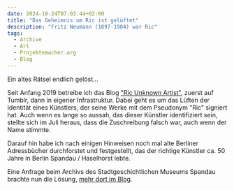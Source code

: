 ```yaml
---
date: 2024-10-24T07:03:44+02:00
title: "Das Geheimnis um Ric ist gelüftet"
description: "Fritz Neumann (1897-1984) war Ric"
tags:
  - Archive
  - Art
  - Projektemacher.org
  - Blog
---
```


Ein altes Rätsel endlich gelöst...

<!--more-->

Seit Anfang 2019 betreibe ich das Blog ["Ric Unknown Artist"](https://ric-unknownartist.projektemacher.org/), zuerst auf Tumblr, dann in eigener Infrastruktur. Dabei geht es um das Lüften der Identität eines Künstlers, der seine Werke mit dem Pseudonym "Ric" signiert hat. Auch wenn es lange so aussah, das dieser Künstler identifiziert sein, stellte sich im Juli heraus, dass die Zuschreibung falsch war, auch wenn der Name stimmte.

Darauf hin habe ich nach einigen Hinweisen noch mal alte Berliner Adressbücher durchforstet und festgestellt, das der richtige Künstler ca. 50 Jahre in Berlin Spandau / Haselhorst lebte.

Eine Anfrage beim Archivs des Stadtgeschichtlichen Museums Spandau brachte nun die Lösung, [mehr dort im Blog](https://ric-unknownartist.projektemacher.org/de/post/fritz-neumann-spandauer-volksblatt-19-2-1972/).
